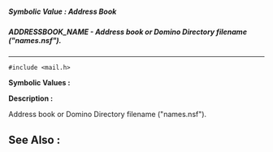 ##### Symbolic Value : Address Book
##### ADDRESSBOOK_NAME - Address book or Domino Directory filename ("names.nsf").
---
```
#include <mail.h>
```

**Symbolic Values :**



**Description :**

Address book or Domino Directory filename (&quot;names.nsf&quot;).


**See Also :**
---
